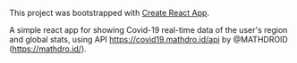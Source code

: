 This project was bootstrapped with [Create React App](https://github.com/facebook/create-react-app).

A simple react app for showing Covid-19 real-time data of the user's region and global stats, using API https://covid19.mathdro.id/api by @MATHDROID (https://mathdro.id/).

